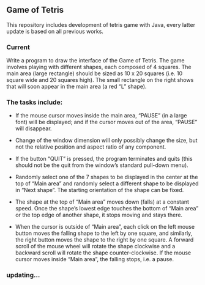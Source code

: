 Game of Tetris
--------------

This repository includes development of tetris game with Java, every latter update is based on all previous works.

### Current

Write a program to draw the interface of the Game of Tetris. The game involves playing with different shapes, each composed of 4 squares. The main area (large rectangle) should be sized as 10 x 20 squares (i.e. 10 square wide and 20 squares high). The small rectangle on the right shows that will soon appear in the main area (a red “L” shape).
 
### The tasks include:

-   If the mouse cursor moves inside the main area, “PAUSE” (in a large font) will be displayed; and if the cursor moves out of the area, “PAUSE” will disappear.
-   Change of the window dimension will only possibly change the size, but not the relative position and aspect ratio of any component.
-   If the button “QUIT” is pressed, the program terminates and quits (this should not be the quit from the window’s standard pull-down menu).
-   Randomly select one of the 7 shapes to be displayed in the center at the top of “Main area” and randomly select a different shape to be displayed in “Next shape”. The starting orientation of the shape can be fixed.

-	 The shape at the top of “Main area” moves down (falls) at a constant speed. Once the shape’s lowest edge touches the bottom of “Main area” or the top edge of another shape, it stops moving and stays there.

-	 When the cursor is outside of “Main area”, each click on the left mouse button moves the falling shape to the left by one square, and similarly, the right button moves the shape to the right by one square. A forward scroll of the mouse wheel will rotate the shape clockwise and a backward scroll will rotate the shape counter-clockwise. If the mouse cursor moves inside “Main area”, the falling stops, i.e. a pause.
 
### updating...
